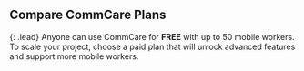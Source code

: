 ## Compare CommCare Plans

{: .lead}
Anyone can use CommCare for **FREE** with up to 50 mobile workers.  To scale your project, choose a paid plan that will unlock advanced features and support more mobile workers.

